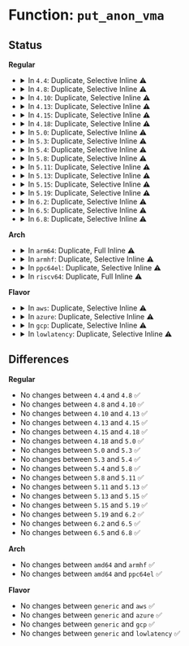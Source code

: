 # Function: <code>put_anon_vma</code>

## Status
<b>Regular</b>
<ul>
<li>
<details>
<summary>In <code>4.4</code>: Duplicate, Selective Inline ⚠️</summary>

```c
void put_anon_vma(struct anon_vma *anon_vma);
```

**Collision:** Static Duplication

**Inline:** Selective

**Transformation:** False

**Instances:**

```
In mm/rmap.c (ffffffff811cb6d0)
Location: include/linux/rmap.h:105
Inline: True
Inline callers:
  - mm/rmap.c:unlink_anon_vmas
  - mm/rmap.c:page_get_anon_vma
  - mm/rmap.c:page_lock_anon_vma_read
  - mm/rmap.c:anon_vma_prepare
Direct callers:
  - mm/rmap.c:anon_vma_fork
```
```
In mm/ksm.c (ffffffff811e4746)
Location: include/linux/rmap.h:105
Inline: True
Inline callers:
  - mm/ksm.c:remove_node_from_stable_tree
  - mm/ksm.c:break_cow
  - mm/ksm.c:remove_rmap_item_from_tree
```
```
In mm/migrate.c (ffffffff811f2802)
Location: include/linux/rmap.h:105
Inline: True
Inline callers:
  - mm/migrate.c:migrate_pages
  - mm/migrate.c:migrate_pages
```
```
In mm/huge_memory.c (ffffffff811f7256)
Location: include/linux/rmap.h:105
Inline: True
Inline callers:
  - mm/huge_memory.c:split_huge_page_to_list
```
**Symbols:**

```
ffffffff811cb6d0-ffffffff811cb6e2: put_anon_vma (STB_LOCAL)
```
</details>
</li>
<li>
<details>
<summary>In <code>4.8</code>: Duplicate, Selective Inline ⚠️</summary>

```c
void put_anon_vma(struct anon_vma *anon_vma);
```

**Collision:** Static Duplication

**Inline:** Selective

**Transformation:** False

**Instances:**

```
In mm/rmap.c (ffffffff811e8f65)
Location: include/linux/rmap.h:109
Inline: True
Inline callers:
  - mm/rmap.c:page_lock_anon_vma_read
  - mm/rmap.c:page_get_anon_vma
  - mm/rmap.c:unlink_anon_vmas
  - mm/rmap.c:anon_vma_prepare
Direct callers:
  - mm/rmap.c:anon_vma_fork
```
```
In mm/ksm.c (ffffffff81203aa4)
Location: include/linux/rmap.h:109
Inline: True
Inline callers:
  - mm/ksm.c:remove_rmap_item_from_tree
  - mm/ksm.c:remove_node_from_stable_tree
  - mm/ksm.c:break_cow
```
```
In mm/migrate.c (ffffffff81211ffd)
Location: include/linux/rmap.h:109
Inline: True
Inline callers:
  - mm/migrate.c:migrate_pages
  - mm/migrate.c:migrate_pages
```
```
In mm/huge_memory.c (ffffffff812178fe)
Location: include/linux/rmap.h:109
Inline: True
Inline callers:
  - mm/huge_memory.c:split_huge_page_to_list
```
**Symbols:**

```
ffffffff811e88e0-ffffffff811e88f2: put_anon_vma (STB_LOCAL)
```
</details>
</li>
<li>
<details>
<summary>In <code>4.10</code>: Duplicate, Selective Inline ⚠️</summary>

```c
void put_anon_vma(struct anon_vma *anon_vma);
```

**Collision:** Static Duplication

**Inline:** Selective

**Transformation:** False

**Instances:**

```
In mm/rmap.c (ffffffff811fa445)
Location: include/linux/rmap.h:110
Inline: True
Inline callers:
  - mm/rmap.c:page_lock_anon_vma_read
  - mm/rmap.c:page_get_anon_vma
  - mm/rmap.c:unlink_anon_vmas
  - mm/rmap.c:__anon_vma_prepare
Direct callers:
  - mm/rmap.c:anon_vma_fork
```
```
In mm/ksm.c (ffffffff81215ac4)
Location: include/linux/rmap.h:110
Inline: True
Inline callers:
  - mm/ksm.c:remove_rmap_item_from_tree
  - mm/ksm.c:remove_node_from_stable_tree
  - mm/ksm.c:break_cow
```
```
In mm/migrate.c (ffffffff812241cb)
Location: include/linux/rmap.h:110
Inline: True
Inline callers:
  - mm/migrate.c:migrate_pages
  - mm/migrate.c:migrate_pages
```
```
In mm/huge_memory.c (ffffffff81229eae)
Location: include/linux/rmap.h:110
Inline: True
Inline callers:
  - mm/huge_memory.c:split_huge_page_to_list
```
**Symbols:**

```
ffffffff811f9c40-ffffffff811f9c52: put_anon_vma (STB_LOCAL)
```
</details>
</li>
<li>
<details>
<summary>In <code>4.13</code>: Duplicate, Selective Inline ⚠️</summary>

```c
void put_anon_vma(struct anon_vma *anon_vma);
```

**Collision:** Static Duplication

**Inline:** Selective

**Transformation:** False

**Instances:**

```
In mm/rmap.c (ffffffff812050e5)
Location: include/linux/rmap.h:108
Inline: True
Inline callers:
  - mm/rmap.c:page_lock_anon_vma_read
  - mm/rmap.c:page_get_anon_vma
  - mm/rmap.c:unlink_anon_vmas
  - mm/rmap.c:__anon_vma_prepare
Direct callers:
  - mm/rmap.c:anon_vma_fork
```
```
In mm/ksm.c (ffffffff812211e5)
Location: include/linux/rmap.h:108
Inline: True
Inline callers:
  - mm/ksm.c:remove_rmap_item_from_tree
  - mm/ksm.c:remove_node_from_stable_tree
  - mm/ksm.c:break_cow
```
```
In mm/migrate.c (ffffffff8122fb5c)
Location: include/linux/rmap.h:108
Inline: True
Inline callers:
  - mm/migrate.c:migrate_pages
  - mm/migrate.c:migrate_pages
```
```
In mm/huge_memory.c (ffffffff81235c3b)
Location: include/linux/rmap.h:108
Inline: True
Inline callers:
  - mm/huge_memory.c:split_huge_page_to_list
```
**Symbols:**

```
ffffffff812049a0-ffffffff812049b3: put_anon_vma (STB_LOCAL)
```
</details>
</li>
<li>
<details>
<summary>In <code>4.15</code>: Duplicate, Selective Inline ⚠️</summary>

```c
void put_anon_vma(struct anon_vma *anon_vma);
```

**Collision:** Static Duplication

**Inline:** Selective

**Transformation:** False

**Instances:**

```
In mm/rmap.c (ffffffff8121e095)
Location: include/linux/rmap.h:112
Inline: True
Inline callers:
  - mm/rmap.c:page_lock_anon_vma_read
  - mm/rmap.c:page_get_anon_vma
  - mm/rmap.c:unlink_anon_vmas
  - mm/rmap.c:__anon_vma_prepare
Direct callers:
  - mm/rmap.c:anon_vma_fork
```
```
In mm/ksm.c (ffffffff8123c4d2)
Location: include/linux/rmap.h:112
Inline: True
Inline callers:
  - mm/ksm.c:remove_rmap_item_from_tree
  - mm/ksm.c:remove_node_from_stable_tree
  - mm/ksm.c:break_cow
```
```
In mm/migrate.c (ffffffff8124d318)
Location: include/linux/rmap.h:112
Inline: True
Inline callers:
  - mm/migrate.c:migrate_pages
  - mm/migrate.c:migrate_pages
```
```
In mm/huge_memory.c (ffffffff812549ef)
Location: include/linux/rmap.h:112
Inline: True
Inline callers:
  - mm/huge_memory.c:split_huge_page_to_list
```
**Symbols:**

```
ffffffff8121d950-ffffffff8121d963: put_anon_vma (STB_LOCAL)
```
</details>
</li>
<li>
<details>
<summary>In <code>4.18</code>: Duplicate, Selective Inline ⚠️</summary>

```c
void put_anon_vma(struct anon_vma *anon_vma);
```

**Collision:** Static Duplication

**Inline:** Selective

**Transformation:** False

**Instances:**

```
In mm/rmap.c (ffffffff8123ff87)
Location: include/linux/rmap.h:112
Inline: True
Inline callers:
  - mm/rmap.c:page_lock_anon_vma_read
  - mm/rmap.c:page_get_anon_vma
  - mm/rmap.c:unlink_anon_vmas
  - mm/rmap.c:__anon_vma_prepare
Direct callers:
  - mm/rmap.c:anon_vma_fork
```
```
In mm/ksm.c (ffffffff8125fa4e)
Location: include/linux/rmap.h:112
Inline: True
Inline callers:
  - mm/ksm.c:remove_rmap_item_from_tree
  - mm/ksm.c:remove_node_from_stable_tree
  - mm/ksm.c:break_cow
```
```
In mm/migrate.c (ffffffff81271208)
Location: include/linux/rmap.h:112
Inline: True
Inline callers:
  - mm/migrate.c:migrate_pages
  - mm/migrate.c:migrate_pages
```
```
In mm/huge_memory.c (ffffffff8127880e)
Location: include/linux/rmap.h:112
Inline: True
Inline callers:
  - mm/huge_memory.c:split_huge_page_to_list
```
**Symbols:**

```
ffffffff8123f800-ffffffff8123f813: put_anon_vma (STB_LOCAL)
```
</details>
</li>
<li>
<details>
<summary>In <code>5.0</code>: Duplicate, Selective Inline ⚠️</summary>

```c
void put_anon_vma(struct anon_vma *anon_vma);
```

**Collision:** Static Duplication

**Inline:** Selective

**Transformation:** False

**Instances:**

```
In mm/rmap.c (ffffffff81254687)
Location: include/linux/rmap.h:112
Inline: True
Inline callers:
  - mm/rmap.c:page_lock_anon_vma_read
  - mm/rmap.c:page_get_anon_vma
  - mm/rmap.c:unlink_anon_vmas
  - mm/rmap.c:__anon_vma_prepare
Direct callers:
  - mm/rmap.c:anon_vma_fork
```
```
In mm/ksm.c (ffffffff8127418e)
Location: include/linux/rmap.h:112
Inline: True
Inline callers:
  - mm/ksm.c:remove_rmap_item_from_tree
  - mm/ksm.c:remove_node_from_stable_tree
  - mm/ksm.c:break_cow
```
```
In mm/migrate.c (ffffffff8128581f)
Location: include/linux/rmap.h:112
Inline: True
Inline callers:
  - mm/migrate.c:migrate_pages
  - mm/migrate.c:migrate_pages
```
```
In mm/huge_memory.c (ffffffff8128cebe)
Location: include/linux/rmap.h:112
Inline: True
Inline callers:
  - mm/huge_memory.c:split_huge_page_to_list
```
**Symbols:**

```
ffffffff81253f00-ffffffff81253f13: put_anon_vma (STB_LOCAL)
```
</details>
</li>
<li>
<details>
<summary>In <code>5.3</code>: Duplicate, Selective Inline ⚠️</summary>

```c
void put_anon_vma(struct anon_vma *anon_vma);
```

**Collision:** Static Duplication

**Inline:** Selective

**Transformation:** False

**Instances:**

```
In mm/rmap.c (ffffffff81266951)
Location: include/linux/rmap.h:112
Inline: True
Inline callers:
  - mm/rmap.c:page_lock_anon_vma_read
  - mm/rmap.c:page_get_anon_vma
  - mm/rmap.c:unlink_anon_vmas
  - mm/rmap.c:__anon_vma_prepare
Direct callers:
  - mm/rmap.c:anon_vma_fork
```
```
In mm/ksm.c (ffffffff812902fc)
Location: include/linux/rmap.h:112
Inline: True
Inline callers:
  - mm/ksm.c:remove_rmap_item_from_tree
  - mm/ksm.c:remove_node_from_stable_tree
  - mm/ksm.c:break_cow
```
```
In mm/migrate.c (ffffffff8129fb49)
Location: include/linux/rmap.h:112
Inline: True
Inline callers:
  - mm/migrate.c:migrate_pages
  - mm/migrate.c:migrate_pages
```
```
In mm/huge_memory.c (ffffffff812a7d11)
Location: include/linux/rmap.h:112
Inline: True
Inline callers:
  - mm/huge_memory.c:split_huge_page_to_list
```
**Symbols:**

```
ffffffff812661b0-ffffffff812661c2: put_anon_vma (STB_LOCAL)
```
</details>
</li>
<li>
<details>
<summary>In <code>5.4</code>: Duplicate, Selective Inline ⚠️</summary>

```c
void put_anon_vma(struct anon_vma *anon_vma);
```

**Collision:** Static Duplication

**Inline:** Selective

**Transformation:** False

**Instances:**

```
In mm/rmap.c (ffffffff81275271)
Location: include/linux/rmap.h:112
Inline: True
Inline callers:
  - mm/rmap.c:page_lock_anon_vma_read
  - mm/rmap.c:page_get_anon_vma
  - mm/rmap.c:unlink_anon_vmas
  - mm/rmap.c:__anon_vma_prepare
Direct callers:
  - mm/rmap.c:anon_vma_fork
```
```
In mm/ksm.c (ffffffff812a007c)
Location: include/linux/rmap.h:112
Inline: True
Inline callers:
  - mm/ksm.c:remove_rmap_item_from_tree
  - mm/ksm.c:remove_node_from_stable_tree
  - mm/ksm.c:break_cow
```
```
In mm/migrate.c (ffffffff812b0ee9)
Location: include/linux/rmap.h:112
Inline: True
Inline callers:
  - mm/migrate.c:migrate_pages
  - mm/migrate.c:migrate_pages
```
```
In mm/huge_memory.c (ffffffff812b91e6)
Location: include/linux/rmap.h:112
Inline: True
Inline callers:
  - mm/huge_memory.c:split_huge_page_to_list
```
**Symbols:**

```
ffffffff81274ad0-ffffffff81274ae2: put_anon_vma (STB_LOCAL)
```
</details>
</li>
<li>
<details>
<summary>In <code>5.8</code>: Duplicate, Selective Inline ⚠️</summary>

```c
void put_anon_vma(struct anon_vma *anon_vma);
```

**Collision:** Static Duplication

**Inline:** Selective

**Transformation:** False

**Instances:**

```
In mm/rmap.c (ffffffff812a6693)
Location: include/linux/rmap.h:112
Inline: True
Inline callers:
  - mm/rmap.c:page_lock_anon_vma_read
  - mm/rmap.c:page_get_anon_vma
  - mm/rmap.c:unlink_anon_vmas
  - mm/rmap.c:__anon_vma_prepare
Direct callers:
  - mm/rmap.c:anon_vma_fork
```
```
In mm/ksm.c (ffffffff812d46e0)
Location: include/linux/rmap.h:112
Inline: True
Inline callers:
  - mm/ksm.c:remove_rmap_item_from_tree
  - mm/ksm.c:remove_node_from_stable_tree
  - mm/ksm.c:break_cow
```
```
In mm/migrate.c (ffffffff812e5f77)
Location: include/linux/rmap.h:112
Inline: True
Inline callers:
  - mm/migrate.c:unmap_and_move_huge_page
  - mm/migrate.c:__unmap_and_move
```
```
In mm/huge_memory.c (ffffffff812edc01)
Location: include/linux/rmap.h:112
Inline: True
Inline callers:
  - mm/huge_memory.c:split_huge_page_to_list
```
**Symbols:**

```
ffffffff812a5ee0-ffffffff812a5ef2: put_anon_vma (STB_LOCAL)
```
</details>
</li>
<li>
<details>
<summary>In <code>5.11</code>: Duplicate, Selective Inline ⚠️</summary>

```c
void put_anon_vma(struct anon_vma *anon_vma);
```

**Collision:** Static Duplication

**Inline:** Selective

**Transformation:** False

**Instances:**

```
In mm/rmap.c (ffffffff812b1b35)
Location: include/linux/rmap.h:111
Inline: True
Inline callers:
  - mm/rmap.c:page_lock_anon_vma_read
  - mm/rmap.c:page_get_anon_vma
  - mm/rmap.c:unlink_anon_vmas
  - mm/rmap.c:__anon_vma_prepare
Direct callers:
  - mm/rmap.c:anon_vma_fork
```
```
In mm/ksm.c (ffffffff812e00bc)
Location: include/linux/rmap.h:111
Inline: True
Inline callers:
  - mm/ksm.c:remove_rmap_item_from_tree
  - mm/ksm.c:remove_node_from_stable_tree
  - mm/ksm.c:break_cow
```
```
In mm/migrate.c (ffffffff812f13d8)
Location: include/linux/rmap.h:111
Inline: True
Inline callers:
  - mm/migrate.c:unmap_and_move_huge_page
  - mm/migrate.c:__unmap_and_move
```
```
In mm/huge_memory.c (ffffffff812f92bf)
Location: include/linux/rmap.h:111
Inline: True
Inline callers:
  - mm/huge_memory.c:split_huge_page_to_list
```
**Symbols:**

```
ffffffff812b1360-ffffffff812b1372: put_anon_vma (STB_LOCAL)
```
</details>
</li>
<li>
<details>
<summary>In <code>5.13</code>: Duplicate, Selective Inline ⚠️</summary>

```c
void put_anon_vma(struct anon_vma *anon_vma);
```

**Collision:** Static Duplication

**Inline:** Selective

**Transformation:** False

**Instances:**

```
In mm/rmap.c (ffffffff812b7205)
Location: include/linux/rmap.h:112
Inline: True
Inline callers:
  - mm/rmap.c:page_lock_anon_vma_read
  - mm/rmap.c:page_get_anon_vma
  - mm/rmap.c:unlink_anon_vmas
  - mm/rmap.c:__anon_vma_prepare
Direct callers:
  - mm/rmap.c:anon_vma_fork
```
```
In mm/ksm.c (ffffffff812e72e0)
Location: include/linux/rmap.h:112
Inline: True
Inline callers:
  - mm/ksm.c:remove_rmap_item_from_tree
  - mm/ksm.c:remove_node_from_stable_tree
  - mm/ksm.c:break_cow
```
```
In mm/migrate.c (ffffffff812f76d9)
Location: include/linux/rmap.h:112
Inline: True
Inline callers:
  - mm/migrate.c:unmap_and_move_huge_page
  - mm/migrate.c:__unmap_and_move
```
```
In mm/huge_memory.c (ffffffff812ff8c8)
Location: include/linux/rmap.h:112
Inline: True
Inline callers:
  - mm/huge_memory.c:split_huge_page_to_list
```
**Symbols:**

```
ffffffff812b6a30-ffffffff812b6a42: put_anon_vma (STB_LOCAL)
```
</details>
</li>
<li>
<details>
<summary>In <code>5.15</code>: Duplicate, Selective Inline ⚠️</summary>

```c
void put_anon_vma(struct anon_vma *anon_vma);
```

**Collision:** Static Duplication

**Inline:** Selective

**Transformation:** False

**Instances:**

```
In mm/rmap.c (ffffffff812f9625)
Location: include/linux/rmap.h:108
Inline: True
Inline callers:
  - mm/rmap.c:page_lock_anon_vma_read
  - mm/rmap.c:page_get_anon_vma
  - mm/rmap.c:unlink_anon_vmas
  - mm/rmap.c:__anon_vma_prepare
Direct callers:
  - mm/rmap.c:anon_vma_fork
```
```
In mm/ksm.c (ffffffff8132f20d)
Location: include/linux/rmap.h:108
Inline: True
Inline callers:
  - mm/ksm.c:remove_rmap_item_from_tree
  - mm/ksm.c:remove_node_from_stable_tree
  - mm/ksm.c:break_cow
```
```
In mm/migrate.c (ffffffff81341d43)
Location: include/linux/rmap.h:108
Inline: True
Inline callers:
  - mm/migrate.c:unmap_and_move_huge_page
  - mm/migrate.c:__unmap_and_move
```
```
In mm/huge_memory.c (ffffffff813494e3)
Location: include/linux/rmap.h:108
Inline: True
Inline callers:
  - mm/huge_memory.c:split_huge_page_to_list
```
**Symbols:**

```
ffffffff812f8e50-ffffffff812f8e62: put_anon_vma (STB_LOCAL)
```
</details>
</li>
<li>
<details>
<summary>In <code>5.19</code>: Duplicate, Selective Inline ⚠️</summary>

```c
void put_anon_vma(struct anon_vma *anon_vma);
```

**Collision:** Static Duplication

**Inline:** Selective

**Transformation:** False

**Instances:**

```
In mm/rmap.c (ffffffff8135fee9)
Location: include/linux/rmap.h:113
Inline: True
Inline callers:
  - mm/rmap.c:folio_lock_anon_vma_read
  - mm/rmap.c:page_get_anon_vma
  - mm/rmap.c:unlink_anon_vmas
  - mm/rmap.c:__anon_vma_prepare
Direct callers:
  - mm/rmap.c:anon_vma_fork
```
```
In mm/ksm.c (ffffffff8139f418)
Location: include/linux/rmap.h:113
Inline: True
Inline callers:
  - mm/ksm.c:remove_rmap_item_from_tree
  - mm/ksm.c:remove_node_from_stable_tree
  - mm/ksm.c:break_cow
```
```
In mm/migrate.c (ffffffff813b3a99)
Location: include/linux/rmap.h:113
Inline: True
Inline callers:
  - mm/migrate.c:unmap_and_move_huge_page
```
```
In mm/huge_memory.c (ffffffff813bf990)
Location: include/linux/rmap.h:113
Inline: True
Inline callers:
  - mm/huge_memory.c:split_huge_page_to_list
```
**Symbols:**

```
ffffffff8135f6c0-ffffffff8135f6de: put_anon_vma (STB_LOCAL)
```
</details>
</li>
<li>
<details>
<summary>In <code>6.2</code>: Duplicate, Selective Inline ⚠️</summary>

```c
void put_anon_vma(struct anon_vma *anon_vma);
```

**Collision:** Static Duplication

**Inline:** Selective

**Transformation:** False

**Instances:**

```
In mm/rmap.c (ffffffff813dade1)
Location: include/linux/rmap.h:113
Inline: True
Inline callers:
  - mm/rmap.c:folio_lock_anon_vma_read
  - mm/rmap.c:folio_get_anon_vma
  - mm/rmap.c:unlink_anon_vmas
  - mm/rmap.c:__anon_vma_prepare
Direct callers:
  - mm/rmap.c:anon_vma_fork
```
```
In mm/ksm.c (ffffffff8141e5c8)
Location: include/linux/rmap.h:113
Inline: True
Inline callers:
  - mm/ksm.c:remove_rmap_item_from_tree
  - mm/ksm.c:remove_node_from_stable_tree
  - mm/ksm.c:break_cow
```
```
In mm/migrate.c (ffffffff8143492b)
Location: include/linux/rmap.h:113
Inline: True
Inline callers:
  - mm/migrate.c:unmap_and_move_huge_page
```
```
In mm/huge_memory.c (ffffffff81441e79)
Location: include/linux/rmap.h:113
Inline: True
Inline callers:
  - mm/huge_memory.c:split_huge_page_to_list
```
**Symbols:**

```
ffffffff813da530-ffffffff813da54e: put_anon_vma (STB_LOCAL)
```
</details>
</li>
<li>
<details>
<summary>In <code>6.5</code>: Duplicate, Selective Inline ⚠️</summary>

```c
void put_anon_vma(struct anon_vma *anon_vma);
```

**Collision:** Static Duplication

**Inline:** Selective

**Transformation:** False

**Instances:**

```
In mm/rmap.c (ffffffff8140f521)
Location: include/linux/rmap.h:113
Inline: True
Inline callers:
  - mm/rmap.c:folio_lock_anon_vma_read
  - mm/rmap.c:folio_get_anon_vma
  - mm/rmap.c:unlink_anon_vmas
  - mm/rmap.c:__anon_vma_prepare
Direct callers:
  - mm/rmap.c:anon_vma_fork
```
```
In mm/ksm.c (ffffffff81453258)
Location: include/linux/rmap.h:113
Inline: True
Inline callers:
  - mm/ksm.c:remove_rmap_item_from_tree
  - mm/ksm.c:remove_node_from_stable_tree
  - mm/ksm.c:break_cow
```
```
In mm/migrate.c (ffffffff8146aa39)
Location: include/linux/rmap.h:113
Inline: True
Inline callers:
  - mm/migrate.c:migrate_pages_batch
  - mm/migrate.c:unmap_and_move_huge_page
  - mm/migrate.c:migrate_folio_undo_src
```
```
In mm/huge_memory.c (ffffffff8147771f)
Location: include/linux/rmap.h:113
Inline: True
Inline callers:
  - mm/huge_memory.c:split_huge_page_to_list
```
**Symbols:**

```
ffffffff8140ec70-ffffffff8140ec8e: put_anon_vma (STB_LOCAL)
```
</details>
</li>
<li>
<details>
<summary>In <code>6.8</code>: Duplicate, Selective Inline ⚠️</summary>

```c
void put_anon_vma(struct anon_vma *anon_vma);
```

**Collision:** Static Duplication

**Inline:** Selective

**Transformation:** False

**Instances:**

```
In mm/rmap.c (ffffffff8143bf45)
Location: include/linux/rmap.h:113
Inline: True
Inline callers:
  - mm/rmap.c:folio_lock_anon_vma_read
  - mm/rmap.c:folio_lock_anon_vma_read
  - mm/rmap.c:folio_get_anon_vma
  - mm/rmap.c:unlink_anon_vmas
  - mm/rmap.c:__anon_vma_prepare
Direct callers:
  - mm/rmap.c:anon_vma_fork
```
```
In mm/ksm.c (ffffffff8148daa8)
Location: include/linux/rmap.h:113
Inline: True
Inline callers:
  - mm/ksm.c:remove_rmap_item_from_tree
  - mm/ksm.c:remove_node_from_stable_tree
  - mm/ksm.c:break_cow
```
```
In mm/migrate.c (ffffffff81499bf3)
Location: include/linux/rmap.h:113
Inline: True
Inline callers:
  - mm/migrate.c:migrate_pages_batch
  - mm/migrate.c:unmap_and_move_huge_page
  - mm/migrate.c:migrate_folio_undo_src
```
```
In mm/huge_memory.c (ffffffff814a6f06)
Location: include/linux/rmap.h:113
Inline: True
Inline callers:
  - mm/huge_memory.c:split_huge_page_to_list
  - mm/huge_memory.c:move_pages_huge_pmd
```
```
In mm/userfaultfd.c (ffffffff814d2cd4)
Location: include/linux/rmap.h:113
Inline: True
Inline callers:
  - mm/userfaultfd.c:move_pages_pte
```
**Symbols:**

```
ffffffff8143b630-ffffffff8143b64e: put_anon_vma (STB_LOCAL)
```
</details>
</li>
</ul>
<b>Arch</b>
<ul>
<li>
<details>
<summary>In <code>arm64</code>: Duplicate, Full Inline ⚠️</summary>

**Collision:** Static Duplication

**Inline:** Full

**Transformation:** False

**Instances:**

```
In mm/rmap.c (ffff80001030b0cc)
Location: include/linux/rmap.h:112
Inline: True
Inline callers:
  - mm/rmap.c:page_lock_anon_vma_read
  - mm/rmap.c:page_get_anon_vma
  - mm/rmap.c:unlink_anon_vmas
  - mm/rmap.c:anon_vma_fork
  - mm/rmap.c:__anon_vma_prepare
```
```
In mm/ksm.c (ffff80001033f830)
Location: include/linux/rmap.h:112
Inline: True
Inline callers:
  - mm/ksm.c:remove_rmap_item_from_tree
  - mm/ksm.c:remove_node_from_stable_tree
  - mm/ksm.c:break_cow
```
```
In mm/migrate.c (ffff8000103514d0)
Location: include/linux/rmap.h:112
Inline: True
Inline callers:
  - mm/migrate.c:migrate_pages
  - mm/migrate.c:migrate_pages
```
```
In mm/huge_memory.c (ffff8000103596f8)
Location: include/linux/rmap.h:112
Inline: True
Inline callers:
  - mm/huge_memory.c:split_huge_page_to_list
```
</details>
</li>
<li>
<details>
<summary>In <code>armhf</code>: Duplicate, Selective Inline ⚠️</summary>

```c
void put_anon_vma(struct anon_vma *anon_vma);
```

**Collision:** Static Duplication

**Inline:** Selective

**Transformation:** False

**Instances:**

```
In mm/rmap.c (c0527528)
Location: include/linux/rmap.h:112
Inline: True
Inline callers:
  - mm/rmap.c:page_lock_anon_vma_read
  - mm/rmap.c:page_get_anon_vma
  - mm/rmap.c:unlink_anon_vmas
  - mm/rmap.c:__anon_vma_prepare
Direct callers:
  - mm/rmap.c:anon_vma_fork
```
```
In mm/ksm.c (c0545b1c)
Location: include/linux/rmap.h:112
Inline: True
Inline callers:
  - mm/ksm.c:remove_rmap_item_from_tree
  - mm/ksm.c:remove_node_from_stable_tree
  - mm/ksm.c:break_cow
```
```
In mm/migrate.c (c0552a34)
Location: include/linux/rmap.h:112
Inline: True
Inline callers:
  - mm/migrate.c:migrate_pages
```
**Symbols:**

```
c0526c50-c0526c90: put_anon_vma (STB_LOCAL)
```
</details>
</li>
<li>
<details>
<summary>In <code>ppc64el</code>: Duplicate, Selective Inline ⚠️</summary>

```c
void put_anon_vma(struct anon_vma *anon_vma);
```

**Collision:** Static Duplication

**Inline:** Selective

**Transformation:** False

**Instances:**

```
In mm/rmap.c (c0000000003db0f0)
Location: include/linux/rmap.h:112
Inline: True
Inline callers:
  - mm/rmap.c:page_lock_anon_vma_read
  - mm/rmap.c:page_get_anon_vma
  - mm/rmap.c:unlink_anon_vmas
  - mm/rmap.c:__anon_vma_prepare
Direct callers:
  - mm/rmap.c:anon_vma_fork
```
```
In mm/ksm.c (c00000000041bf78)
Location: include/linux/rmap.h:112
Inline: True
Inline callers:
  - mm/ksm.c:remove_rmap_item_from_tree
  - mm/ksm.c:remove_node_from_stable_tree
  - mm/ksm.c:break_cow
```
```
In mm/migrate.c (c0000000004377d4)
Location: include/linux/rmap.h:112
Inline: True
Inline callers:
  - mm/migrate.c:migrate_pages
  - mm/migrate.c:migrate_pages
```
```
In mm/huge_memory.c (c000000000442c64)
Location: include/linux/rmap.h:112
Inline: True
Inline callers:
  - mm/huge_memory.c:split_huge_page_to_list
```
**Symbols:**

```
c0000000003da3c0-c0000000003da3f4: put_anon_vma (STB_LOCAL)
```
</details>
</li>
<li>
<details>
<summary>In <code>riscv64</code>: Duplicate, Full Inline ⚠️</summary>

**Collision:** Static Duplication

**Inline:** Full

**Transformation:** False

**Instances:**

```
In mm/rmap.c (ffffffe000214afc)
Location: include/linux/rmap.h:112
Inline: True
Inline callers:
  - mm/rmap.c:page_lock_anon_vma_read
  - mm/rmap.c:page_get_anon_vma
  - mm/rmap.c:unlink_anon_vmas
  - mm/rmap.c:anon_vma_fork
  - mm/rmap.c:__anon_vma_prepare
```
```
In mm/ksm.c (ffffffe000233eb0)
Location: include/linux/rmap.h:112
Inline: True
Inline callers:
  - mm/ksm.c:remove_rmap_item_from_tree
  - mm/ksm.c:remove_node_from_stable_tree
  - mm/ksm.c:break_cow
```
```
In mm/migrate.c (ffffffe00023fd4a)
Location: include/linux/rmap.h:112
Inline: True
Inline callers:
  - mm/migrate.c:migrate_pages
```
</details>
</li>
</ul>
<b>Flavor</b>
<ul>
<li>
<details>
<summary>In <code>aws</code>: Duplicate, Selective Inline ⚠️</summary>

```c
void put_anon_vma(struct anon_vma *anon_vma);
```

**Collision:** Static Duplication

**Inline:** Selective

**Transformation:** False

**Instances:**

```
In mm/rmap.c (ffffffff8126d8c1)
Location: include/linux/rmap.h:112
Inline: True
Inline callers:
  - mm/rmap.c:page_lock_anon_vma_read
  - mm/rmap.c:page_get_anon_vma
  - mm/rmap.c:unlink_anon_vmas
  - mm/rmap.c:__anon_vma_prepare
Direct callers:
  - mm/rmap.c:anon_vma_fork
```
```
In mm/ksm.c (ffffffff8129865c)
Location: include/linux/rmap.h:112
Inline: True
Inline callers:
  - mm/ksm.c:remove_rmap_item_from_tree
  - mm/ksm.c:remove_node_from_stable_tree
  - mm/ksm.c:break_cow
```
```
In mm/migrate.c (ffffffff812a94c9)
Location: include/linux/rmap.h:112
Inline: True
Inline callers:
  - mm/migrate.c:migrate_pages
  - mm/migrate.c:migrate_pages
```
```
In mm/huge_memory.c (ffffffff812b17c6)
Location: include/linux/rmap.h:112
Inline: True
Inline callers:
  - mm/huge_memory.c:split_huge_page_to_list
```
**Symbols:**

```
ffffffff8126d120-ffffffff8126d132: put_anon_vma (STB_LOCAL)
```
</details>
</li>
<li>
<details>
<summary>In <code>azure</code>: Duplicate, Selective Inline ⚠️</summary>

```c
void put_anon_vma(struct anon_vma *anon_vma);
```

**Collision:** Static Duplication

**Inline:** Selective

**Transformation:** False

**Instances:**

```
In mm/rmap.c (ffffffff8125f8f1)
Location: include/linux/rmap.h:112
Inline: True
Inline callers:
  - mm/rmap.c:page_lock_anon_vma_read
  - mm/rmap.c:page_get_anon_vma
  - mm/rmap.c:unlink_anon_vmas
  - mm/rmap.c:__anon_vma_prepare
Direct callers:
  - mm/rmap.c:anon_vma_fork
```
```
In mm/ksm.c (ffffffff8128a21c)
Location: include/linux/rmap.h:112
Inline: True
Inline callers:
  - mm/ksm.c:remove_rmap_item_from_tree
  - mm/ksm.c:remove_node_from_stable_tree
  - mm/ksm.c:break_cow
```
```
In mm/migrate.c (ffffffff8129ae29)
Location: include/linux/rmap.h:112
Inline: True
Inline callers:
  - mm/migrate.c:migrate_pages
  - mm/migrate.c:migrate_pages
```
```
In mm/huge_memory.c (ffffffff812a2b96)
Location: include/linux/rmap.h:112
Inline: True
Inline callers:
  - mm/huge_memory.c:split_huge_page_to_list
```
**Symbols:**

```
ffffffff8125f150-ffffffff8125f162: put_anon_vma (STB_LOCAL)
```
</details>
</li>
<li>
<details>
<summary>In <code>gcp</code>: Duplicate, Selective Inline ⚠️</summary>

```c
void put_anon_vma(struct anon_vma *anon_vma);
```

**Collision:** Static Duplication

**Inline:** Selective

**Transformation:** False

**Instances:**

```
In mm/rmap.c (ffffffff8126b661)
Location: include/linux/rmap.h:112
Inline: True
Inline callers:
  - mm/rmap.c:page_lock_anon_vma_read
  - mm/rmap.c:page_get_anon_vma
  - mm/rmap.c:unlink_anon_vmas
  - mm/rmap.c:__anon_vma_prepare
Direct callers:
  - mm/rmap.c:anon_vma_fork
```
```
In mm/ksm.c (ffffffff8129646c)
Location: include/linux/rmap.h:112
Inline: True
Inline callers:
  - mm/ksm.c:remove_rmap_item_from_tree
  - mm/ksm.c:remove_node_from_stable_tree
  - mm/ksm.c:break_cow
```
```
In mm/migrate.c (ffffffff812a72d9)
Location: include/linux/rmap.h:112
Inline: True
Inline callers:
  - mm/migrate.c:migrate_pages
  - mm/migrate.c:migrate_pages
```
```
In mm/huge_memory.c (ffffffff812af5d6)
Location: include/linux/rmap.h:112
Inline: True
Inline callers:
  - mm/huge_memory.c:split_huge_page_to_list
```
**Symbols:**

```
ffffffff8126aec0-ffffffff8126aed2: put_anon_vma (STB_LOCAL)
```
</details>
</li>
<li>
<details>
<summary>In <code>lowlatency</code>: Duplicate, Selective Inline ⚠️</summary>

```c
void put_anon_vma(struct anon_vma *anon_vma);
```

**Collision:** Static Duplication

**Inline:** Selective

**Transformation:** False

**Instances:**

```
In mm/rmap.c (ffffffff8127afec)
Location: include/linux/rmap.h:112
Inline: True
Inline callers:
  - mm/rmap.c:page_lock_anon_vma_read
  - mm/rmap.c:page_get_anon_vma
  - mm/rmap.c:unlink_anon_vmas
  - mm/rmap.c:__anon_vma_prepare
Direct callers:
  - mm/rmap.c:anon_vma_fork
```
```
In mm/ksm.c (ffffffff812a5112)
Location: include/linux/rmap.h:112
Inline: True
Inline callers:
  - mm/ksm.c:remove_node_from_stable_tree
  - mm/ksm.c:break_cow
```
```
In mm/migrate.c (ffffffff812b75e4)
Location: include/linux/rmap.h:112
Inline: True
Inline callers:
  - mm/migrate.c:migrate_pages
  - mm/migrate.c:migrate_pages
```
```
In mm/huge_memory.c (ffffffff812bf924)
Location: include/linux/rmap.h:112
Inline: True
Inline callers:
  - mm/huge_memory.c:split_huge_page_to_list
```
**Symbols:**

```
ffffffff8127a830-ffffffff8127a842: put_anon_vma (STB_LOCAL)
```
</details>
</li>
</ul>

## Differences
<b>Regular</b>
<ul>
<li>
No changes between <code>4.4</code> and <code>4.8</code> ✅
</li>
<li>
No changes between <code>4.8</code> and <code>4.10</code> ✅
</li>
<li>
No changes between <code>4.10</code> and <code>4.13</code> ✅
</li>
<li>
No changes between <code>4.13</code> and <code>4.15</code> ✅
</li>
<li>
No changes between <code>4.15</code> and <code>4.18</code> ✅
</li>
<li>
No changes between <code>4.18</code> and <code>5.0</code> ✅
</li>
<li>
No changes between <code>5.0</code> and <code>5.3</code> ✅
</li>
<li>
No changes between <code>5.3</code> and <code>5.4</code> ✅
</li>
<li>
No changes between <code>5.4</code> and <code>5.8</code> ✅
</li>
<li>
No changes between <code>5.8</code> and <code>5.11</code> ✅
</li>
<li>
No changes between <code>5.11</code> and <code>5.13</code> ✅
</li>
<li>
No changes between <code>5.13</code> and <code>5.15</code> ✅
</li>
<li>
No changes between <code>5.15</code> and <code>5.19</code> ✅
</li>
<li>
No changes between <code>5.19</code> and <code>6.2</code> ✅
</li>
<li>
No changes between <code>6.2</code> and <code>6.5</code> ✅
</li>
<li>
No changes between <code>6.5</code> and <code>6.8</code> ✅
</li>
</ul>
<b>Arch</b>
<ul>
<li>
No changes between <code>amd64</code> and <code>armhf</code> ✅
</li>
<li>
No changes between <code>amd64</code> and <code>ppc64el</code> ✅
</li>
</ul>
<b>Flavor</b>
<ul>
<li>
No changes between <code>generic</code> and <code>aws</code> ✅
</li>
<li>
No changes between <code>generic</code> and <code>azure</code> ✅
</li>
<li>
No changes between <code>generic</code> and <code>gcp</code> ✅
</li>
<li>
No changes between <code>generic</code> and <code>lowlatency</code> ✅
</li>
</ul>
